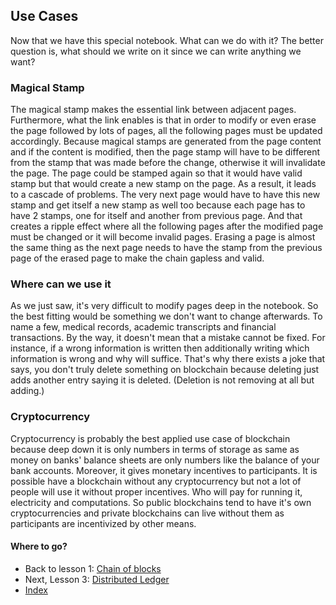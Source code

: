 ## **Use Cases**

Now that we have this special notebook. What can we do with it? The better question is, what should we write on it since we can write anything we want?

### Magical Stamp

The magical stamp makes the essential link between adjacent pages. Furthermore, what the link enables is that in order to modify or even erase the page followed by lots of pages, all the following pages must be updated accordingly. Because magical stamps are generated from the page content and if the content is modified, then the page stamp will have to be different from the stamp that was made before the change, otherwise it will invalidate the page. The page could be stamped again so that it would have valid stamp but that would create a new stamp on the page. As a result, it leads to a cascade of problems. The very next page would have to have this new stamp and get itself a new stamp as well too because each page has to have 2 stamps, one for itself and another from previous page. And that creates a ripple effect where all the following pages after the modified page must be changed or it will become invalid pages. Erasing a page is almost the same thing as the next page needs to have the stamp from the previous page of the erased page to make the chain gapless and valid.

### Where can we use it

As we just saw, it's very difficult to modify pages deep in the notebook. So the best fitting would be something we don't want to change afterwards. To name a few, medical records, academic transcripts and financial transactions. By the way, it doesn't mean that a mistake cannot be fixed. For instance, if a wrong information is written then additionally writing which information is wrong and why will suffice. That's why there exists a joke that says, you don't truly delete something on blockchain because deleting just adds another entry saying it is deleted. (Deletion is not removing at all but adding.)

### Cryptocurrency

Cryptocurrency is probably the best applied use case of blockchain because deep down it is only numbers in terms of storage as same as money on banks' balance sheets are only numbers like the balance of your bank accounts. Moreover, it gives monetary incentives to participants. It is possible have a blockchain without any cryptocurrency but not a lot of people will use it without proper incentives. Who will pay for running it, electricity and computations. So public blockchains tend to have it's own cryptocurrencies and private blockchains can live without them as participants are incentivized by other means.

#### **Where to go?**

* Back to lesson 1: [Chain of blocks](./1-chain-of-blocks.md)
* Next, Lesson 3: [Distributed Ledger](./3-distributed-ledger.md)
* [Index](./0-index.md)